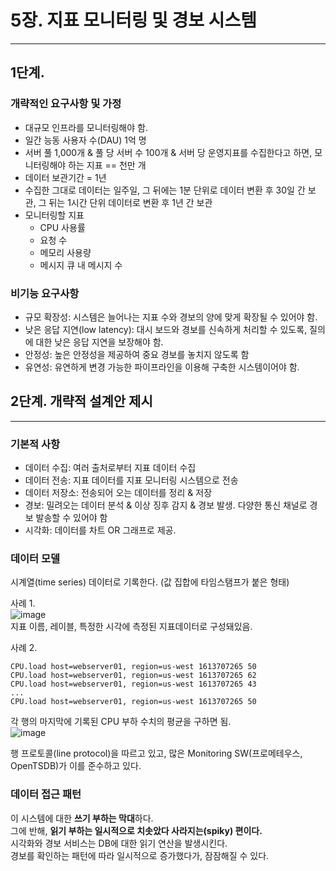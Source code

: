 # 5장. 지표 모니터링 및 경보 시스템
---
##  1단계.
### 개략적인 요구사항 및 가정
* 대규모 인프라를 모니터링해야 함.
* 일간 능동 사용자 수(DAU) 1억 명
* 서버 풀 1,000개 & 풀 당 서버 수 100개 & 서버 당 운영지표를 수집한다고 하면, 모니터링해야 하는 지표 == 천만 개
* 데이터 보관기간 = 1년
* 수집한 그대로 데이터는 일주일, 그 뒤에는 1분 단위로 데이터 변환 후 30일 간 보관, 그 뒤는 1시간 단위 데이터로 변환 후 1년 간 보관
* 모니터링할 지표
  * CPU 사용률
  * 요청 수
  * 메모리 사용량
  * 메시지 큐 내 메시지 수
 
### 비기능 요구사항
* 규모 확장성: 시스템은 늘어나는 지표 수와 경보의 양에 맞게 확장될 수 있어야 함.
* 낮은 응답 지연(low latency): 대시 보드와 경보를 신속하게 처리할 수 있도록, 질의에 대한 낮은 응답 지연을 보장해야 함.
* 안정성: 높은 안정성을 제공하여 중요 경보를 놓치지 않도록 함
* 유연성: 유연하게 변경 가능한 파이프라인을 이용해 구축한 시스템이어야 함.

## 2단계. 개략적 설계안 제시
---
### 기본적 사항
* 데이터 수집: 여러 출처로부터 지표 데이터 수집
* 데이터 전송: 지표 데이터를 지표 모니터링 시스템으로 전송
* 데이터 저장소: 전송되어 오는 데이터를 정리 & 저장
* 경보: 밀려오는 데이터 분석 & 이상 징후 감지 & 경보 발생. 다양한 통신 채널로 경보 발송할 수 있어야 함
* 시각화: 데이터를 차트 OR 그래프로 제공.

### 데이터 모델
시계열(time series) 데이터로 기록한다. (값 집합에 타임스탬프가 붙은 형태)

사례 1. <br/>
![image](https://github.com/user-attachments/assets/4a3043fb-257b-45b1-979c-dd9637e52cd4) <br/>
지표 이름, 레이블, 특정한 시각에 측정된 지표데이터로 구성돼있음.

사례 2.<br/>
```
CPU.load host=webserver01, region=us-west 1613707265 50
CPU.load host=webserver01, region=us-west 1613707265 62
CPU.load host=webserver01, region=us-west 1613707265 43
...
CPU.load host=webserver01, region=us-west 1613707265 50
```
각 행의 마지막에 기록된 CPU 부하 수치의 평균을 구하면 됨. <br/>
![image](https://github.com/user-attachments/assets/9c3a7b94-29a7-49fb-9ccd-ef7c29ec4c8d)

행 프로토콜(line protocol)을 따르고 있고, 많은 Monitoring SW(프로메테우스, OpenTSDB)가 이를 준수하고 있다.

### 데이터 접근 패턴
이 시스템에 대한 **쓰기 부하는 막대**하다. <br/>
그에 반해, **읽기 부하는 일시적으로 치솟았다 사라지는(spiky) 편이다.** <br/>
시각화와 경보 서비스는 DB에 대한 읽기 연산을 발생시킨다.  <br/>
경보를 확인하는 패턴에 따라 일시적으로 증가했다가, 잠잠해질 수 있다.  <br/>
